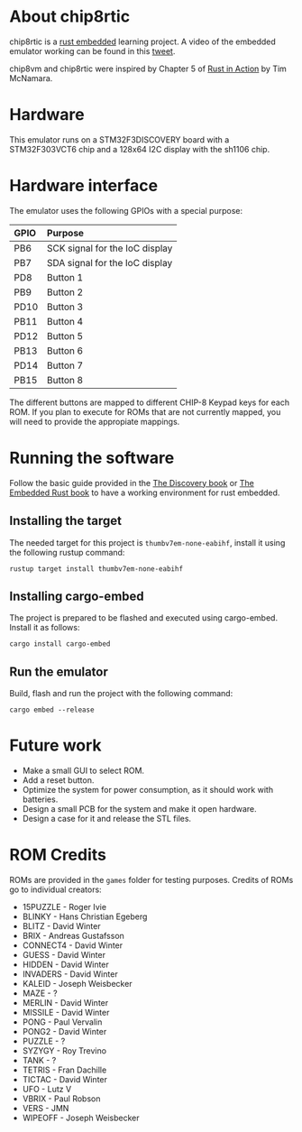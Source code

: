 # About chip8rtic
chip8rtic is a [rust embedded](https://www.rust-lang.org/what/embedded) learning project. A video of the embedded emulator working can be found in this [tweet](https://twitter.com/i/status/1298543916007018496).

chip8vm and chip8rtic were inspired by Chapter 5 of [Rust in Action](https://manning.com/books/rust-in-action) by Tim McNamara.

# Hardware
This emulator runs on a STM32F3DISCOVERY board with a STM32F303VCT6 chip and a 128x64 I2C display with the sh1106 chip.

# Hardware interface
The emulator uses the following GPIOs with a special purpose:

| GPIO | Purpose                        |
|:-----|:-------------------------------|
| PB6  | SCK signal for the IoC display |
| PB7  | SDA signal for the IoC display |
| PD8  | Button 1                       |
| PB9  | Button 2                       |
| PD10 | Button 3                       |
| PB11 | Button 4                       |
| PD12 | Button 5                       |
| PB13 | Button 6                       |
| PD14 | Button 7                       |
| PB15 | Button 8                       |

The different buttons are mapped to different CHIP-8 Keypad keys for each ROM. If you plan to execute for ROMs that are not currently mapped, you will need to provide the appropiate mappings.

# Running the software
Follow the basic guide provided in the [The Discovery book](https://docs.rust-embedded.org/discovery/) or [The Embedded Rust book](https://docs.rust-embedded.org/book/) to have a working environment for rust embedded.

## Installing the target
The needed target for this project is `thumbv7em-none-eabihf`, install it using the following rustup command:
```
rustup target install thumbv7em-none-eabihf
```

## Installing cargo-embed
The project is prepared to be flashed and executed using cargo-embed. Install it as follows:
```
cargo install cargo-embed
```

## Run the emulator
Build, flash and run the project with the following command:
```
cargo embed --release
```

# Future work
* Make a small GUI to select ROM.
* Add a reset button.
* Optimize the system for power consumption, as it should work with batteries.
* Design a small PCB for the system and make it open hardware.
* Design a case for it and release the STL files.

# ROM Credits
ROMs are provided in the `games` folder for testing purposes. Credits of ROMs go to individual creators:

* 15PUZZLE - Roger Ivie
* BLINKY - Hans Christian Egeberg
* BLITZ - David Winter
* BRIX - Andreas Gustafsson
* CONNECT4 - David Winter
* GUESS - David Winter
* HIDDEN - David Winter
* INVADERS - David Winter
* KALEID - Joseph Weisbecker
* MAZE - ?
* MERLIN - David Winter
* MISSILE - David Winter
* PONG - Paul Vervalin
* PONG2 - David Winter
* PUZZLE - ?
* SYZYGY - Roy Trevino
* TANK - ?
* TETRIS - Fran Dachille
* TICTAC - David Winter
* UFO - Lutz V
* VBRIX - Paul Robson
* VERS - JMN
* WIPEOFF - Joseph Weisbecker